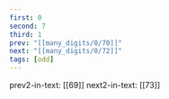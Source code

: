 ```yaml
---
first: 0
second: 7
third: 1
prev: "[[many_digits/0/70]]"
next: "[[many_digits/0/72]]"
tags: [odd]
---
```

prev2-in-text: [[69]]
next2-in-text: [[73]]
